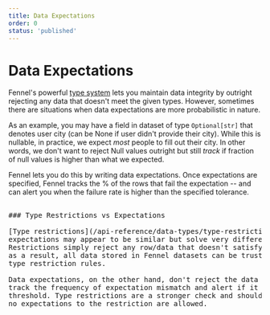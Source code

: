 ```yaml
---
title: Data Expectations
order: 0
status: 'published'
---
```


# Data Expectations

Fennel's powerful [type system](/api-reference/data-types/core-types) lets you 
maintain data integrity by outright rejecting any data that doesn't meet the 
given types. However, sometimes there are situations when data expectations are more
probabilistic in nature.

As an example, you may have a field in dataset of type `Optional[str]` that denotes
user city (can be None if user didn't provide their city). While this is nullable, 
in practice, we expect _most_ people to fill out their city. In other words, we
don't want to reject Null values outright but still _track_ if fraction of null
values is higher than what we expected.

Fennel lets you do this by writing data expectations. Once expectations are specified, 
Fennel tracks the % of the rows that fail the expectation -- and can alert you when
the failure rate is higher than the specified tolerance.

<pre snippet="data-quality/data-expectations#expectations" />

### Type Restrictions vs Expectations

[Type restrictions](/api-reference/data-types/type-restrictions) and 
expectations may appear to be similar but solve very different purposes. Type 
Restrictions simply reject any row/data that doesn't satisfy the restriction - 
as a result, all data stored in Fennel datasets can be trusted to follow the 
type restriction rules.

Data expectations, on the other hand, don't reject the data - just passively 
track the frequency of expectation mismatch and alert if it is higher than some 
threshold. Type restrictions are a stronger check and should be preferred if 
no expectations to the restriction are allowed.
